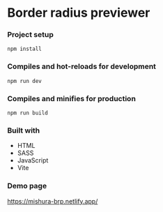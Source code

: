 # Border radius previewer

### Project setup
```
npm install
```

### Compiles and hot-reloads for development
```
npm run dev
```

### Compiles and minifies for production
```
npm run build
```

### Built with

- HTML
- SASS
- JavaScript
- Vite

### Demo page

https://mishura-brp.netlify.app/
